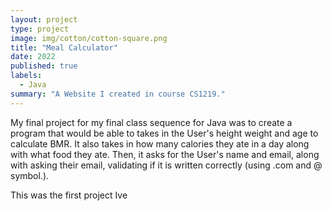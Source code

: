 ```yaml
---
layout: project
type: project
image: img/cotton/cotton-square.png
title: "Meal Calculator"
date: 2022
published: true
labels:
  - Java
summary: "A Website I created in course CS1219."
---
```


My final project for my final class sequence for Java was to create a program that would be able to takes in the User's height weight and age to calculate BMR. It also takes in how many calories they ate in a day along with what food they ate. Then, it asks for the User's name and email, along with asking their email, validating if it is written correctly (using .com and @ symbol.). 

This was the first project Ive 



